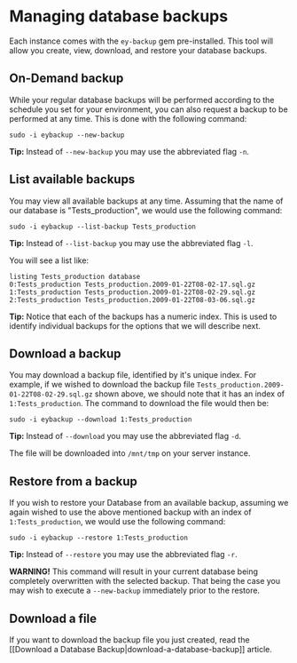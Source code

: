 # Managing database backups

Each instance comes with the `ey-backup` gem pre-installed.  This tool will allow you create, view, download, and restore your database backups.

## On-Demand backup

While your regular database backups will be performed according to the schedule you set for your environment, you can also request a backup to be performed at any time.  This is done with the following command:

    sudo -i eybackup --new-backup

**Tip:** Instead of `--new-backup` you may use the abbreviated flag `-n`.

## List available backups

You may view all available backups at any time.  Assuming that the name of our database is "Tests_production", we would use the following command:

    sudo -i eybackup --list-backup Tests_production

**Tip:** Instead of `--list-backup` you may use the abbreviated flag `-l`.

You will see a list like:

    listing Tests_production database
    0:Tests_production Tests_production.2009-01-22T08-02-17.sql.gz
    1:Tests_production Tests_production.2009-01-22T08-02-29.sql.gz
    2:Tests_production Tests_production.2009-01-22T08-03-06.sql.gz

**Tip:** Notice that each of the backups has a numeric index.  This is used to identify individual backups for the options that we will describe next.

## Download a backup

You may download a backup file, identified by it's unique index.  For example, if we wished to download the backup file `Tests_production.2009-01-22T08-02-29.sql.gz` shown above, we should note that it has an index of `1:Tests_production`.  The command to download the file would then be:

    sudo -i eybackup --download 1:Tests_production

**Tip:** Instead of `--download` you may use the abbreviated flag `-d`.

The file will be downloaded into `/mnt/tmp` on your server instance.

## Restore from a backup

If you wish to restore your Database from an available backup, assuming we again wished to use the above mentioned backup with an index of `1:Tests_production`, we would use the following command:

    sudo -i eybackup --restore 1:Tests_production

**Tip:** Instead of `--restore` you may use the abbreviated flag `-r`.

**WARNING!** This command will result in your current database being completely overwritten with the selected backup.  That being the case you may wish to execute a `--new-backup` immediately prior to the restore.

## Download a file

If you want to download the backup file you just created, read the [[Download a Database Backup|download-a-database-backup]] article.
